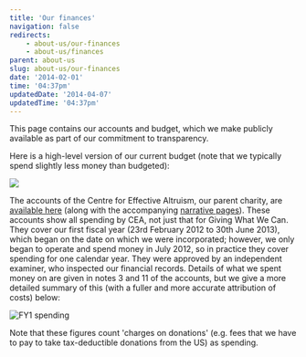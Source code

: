 ```yaml
---
title: 'Our finances'
navigation: false
redirects:
    - about-us/our-finances
    - about-us/finances
parent: about-us
slug: about-us/our-finances
date: '2014-02-01'
time: '04:37pm'
updatedDate: '2014-04-07'
updatedTime: '04:37pm'
---
```

This page contains our accounts and budget, which we make publicly available as part of our commitment to transparency.

Here is a high-level version of our current budget (note that we typically spend slightly less money than budgeted):

![](/images/uploads/apr-jun-budget.png)

The accounts of the Centre for Effective Altruism, our parent charity, are [available here](/files/cea_annual_accounts_2013.pdf) (along with the accompanying [narrative pages](/files/cea_annual_accounts_2013_-_narrative_pages.pdf)). These accounts show all spending by CEA, not just that for Giving What We Can. They cover our first fiscal year (23rd February 2012 to 30th June 2013), which began on the date on which we were incorporated; however, we only began to operate and spend money in July 2012, so in practice they cover spending for one calendar year. They were approved by an independent examiner, who inspected our financial records. Details of what we spent money on are given in notes 3 and 11 of the accounts, but we give a more detailed summary of this (with a fuller and more accurate attribution of costs) below:

![FY1 spending](/images/uploads/fy1-gwwc-spending.png)

Note that these figures count 'charges on donations' (e.g. fees that we have to pay to take tax-deductible donations from the US) as spending.